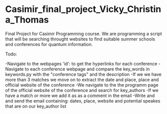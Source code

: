 # Casimir_final_project_Vicky_Christina_Thomas
Final Project for Casimir Programming course. We are programming a script
that will be searching throught websites to find suitable summer schools and conferences for quantum information.

Todo:

-Navigate to the webpages 'id': <eventList> to get the hyperlinks for each conference
-Navigate to each conference webpage and compare the key_words in keywords.py with the "conference tags" and the description
-If we we have more than 3 matches we move on to extract the date and place, place and official website of the conference
-We navigate to the the programm page of the official website of the conference and search for key_authors
-If we have a match or more we add it as as a comment in the email
-Write and and send the email containing: dates, place, website and potential speakes that are on our key_author list

